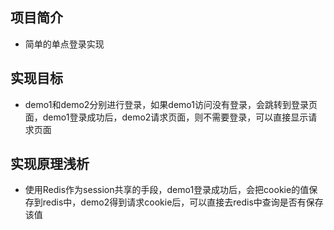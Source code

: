 ## 项目简介
- 简单的单点登录实现
## 实现目标
- demo1和demo2分别进行登录，如果demo1访问没有登录，会跳转到登录页面，demo1登录成功后，demo2请求页面，则不需要登录，可以直接显示请求页面
## 实现原理浅析
- 使用Redis作为session共享的手段，demo1登录成功后，会把cookie的值保存到redis中，demo2得到请求cookie后，可以直接去redis中查询是否有保存该值